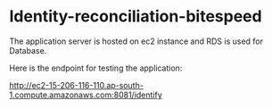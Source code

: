 # Identity-reconciliation-bitespeed

The application server is hosted on ec2 instance and RDS is used for Database.

Here is the endpoint for testing the application:

http://ec2-15-206-116-110.ap-south-1.compute.amazonaws.com:8081/identify
